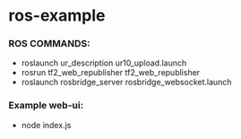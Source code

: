 # ros-example

### ROS COMMANDS:

* roslaunch ur_description ur10_upload.launch
* rosrun tf2_web_republisher tf2_web_republisher
* roslaunch rosbridge_server rosbridge_websocket.launch


### Example web-ui:
* node index.js
